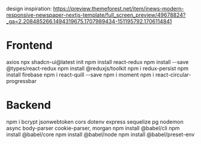 design inspiration: https://preview.themeforest.net/item/inews-modern-responsive-newspaper-nextjs-template/full_screen_preview/49678824?_ga=2.208485266.1494319675.1707989434-151195792.1706114841

# Frontend

axios
npx shadcn-ui@latest init
npm install react-redux
npm install --save @types/react-redux
npm install @reduxjs/toolkit
npm i redux-persist
npm install firebase
npm i react-quill --save
npm i moment
npm i react-circular-progressbar

# Backend

npm i bcrypt jsonwebtoken cors dotenv express sequelize pg nodemon async body-parser cookie-parser, morgan
npm install @babel/cli
npm install @babel/core
npm install @babel/node
npm install @babel/preset-env
